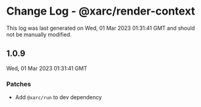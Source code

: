 # Change Log - @xarc/render-context

This log was last generated on Wed, 01 Mar 2023 01:31:41 GMT and should not be manually modified.

## 1.0.9
Wed, 01 Mar 2023 01:31:41 GMT

### Patches

- Add `@xarc/run` to dev dependency


